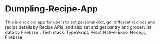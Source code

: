 # Dumpling-Recipe-App

This is a recipie app for users to set personal diet, get different recipes and recipe details by Recipe APIs, and also set and get pantry and grocerylist data by Firebase . 
Tech stack: TypeScript, React Native-Expo, Node.js, Firebase



